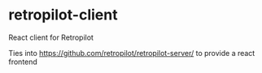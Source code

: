 # retropilot-client
React client for Retropilot


Ties into https://github.com/retropilot/retropilot-server/ to provide a react frontend
